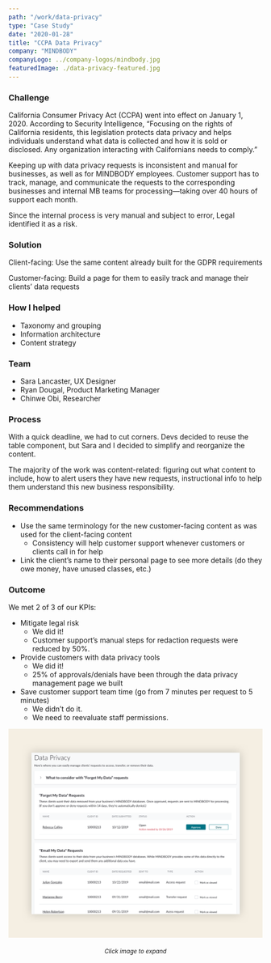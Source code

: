 ```yaml
---
path: "/work/data-privacy"
type: "Case Study"
date: "2020-01-28"
title: "CCPA Data Privacy"
company: "MINDBODY"
companyLogo: ../company-logos/mindbody.jpg
featuredImage: ./data-privacy-featured.jpg
---
```


### Challenge

California Consumer Privacy Act (CCPA) went into effect on January 1, 2020. According to Security Intelligence, “Focusing on the rights of California residents, this legislation protects data privacy and helps individuals understand what data is collected and how it is sold or disclosed. Any organization interacting with Californians needs to comply.”

Keeping up with data privacy requests is inconsistent and manual for businesses, as well as for MINDBODY employees. Customer support has to track, manage, and communicate the requests to the corresponding businesses and internal MB teams for processing—taking over 40 hours of support each month.

Since the internal process is very manual and subject to error, Legal identified it as a risk.

### Solution

Client-facing: Use the same content already built for the GDPR requirements

Customer-facing: Build a page for them to easily track and manage their clients’ data requests

### How I helped

- Taxonomy and grouping
- Information architecture
- Content strategy

### Team

- Sara Lancaster, UX Designer
- Ryan Dougal, Product Marketing Manager
- Chinwe Obi, Researcher

### Process

With a quick deadline, we had to cut corners. Devs decided to reuse the table component, but Sara and I decided to simplify and reorganize the content.

The majority of the work was content-related: figuring out what content to include, how to alert users they have new requests, instructional info to help them understand this new business responsibility.

### Recommendations

- Use the same terminology for the new customer-facing content as was used for the client-facing content
  - Consistency will help customer support whenever customers or clients call in for help
- Link the client’s name to their personal page to see more details (do they owe money, have unused classes, etc.)

### Outcome

We met 2 of 3 of our KPIs:

- Mitigate legal risk
  - We did it!
  - Customer support’s manual steps for redaction requests were reduced by 50%.
- Provide customers with data privacy tools
  - We did it!
  - 25% of approvals/denials have been through the data privacy management page we built
- Save customer support team time (go from 7 minutes per request to 5 minutes)
  - We didn’t do it.
  - We need to reevaluate staff permissions.

![Full view of data privacy feature](data-privacy-full.png)

<center><small><em>Click image to expand</em></small></center>

